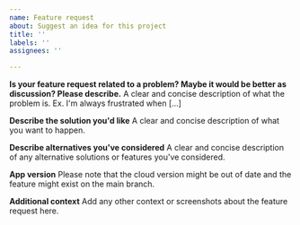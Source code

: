 ```yaml
---
name: Feature request
about: Suggest an idea for this project
title: ''
labels: ''
assignees: ''

---
```


**Is your feature request related to a problem? Maybe it would be better as discussion? Please describe.**
A clear and concise description of what the problem is. Ex. I'm always frustrated when [...]

**Describe the solution you'd like**
A clear and concise description of what you want to happen.

**Describe alternatives you've considered**
A clear and concise description of any alternative solutions or features you've considered.

**App version**
Please note that the cloud version might be out of date and the feature might exist on the main branch.

**Additional context**
Add any other context or screenshots about the feature request here.
